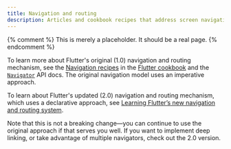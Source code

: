 ```yaml
---
title: Navigation and routing
description: Articles and cookbook recipes that address screen navigation.
---
```


{% comment %}
This is merely a placeholder. It should be a real page.
{% endcomment %}

To learn more about Flutter's original (1.0)
navigation and routing mechanism,
see the [Navigation recipes][] in the
[Flutter cookbook][] and the [`Navigator`][] API docs.
The original navigation model uses an imperative approach.

To learn about Flutter's updated (2.0) navigation and
routing mechanism, which uses a declarative approach, see
[Learning Flutter’s new navigation and routing system][].

Note that this is not a breaking change&mdash;you can continue
to use the original approach if that serves you well.
If you want to implement deep linking, or take advantage
of multiple navigators, check out the 2.0 version.


[Flutter cookbook]: /docs/cookbook
[Learning Flutter’s new navigation and routing system]: {{site.medium}}/flutter/learning-flutters-new-navigation-and-routing-system-7c9068155ade
[Navigation recipes]: /docs/cookbook/navigation
[`Navigator`]: {{site.api}}/flutter/widgets/Navigator-class.html
